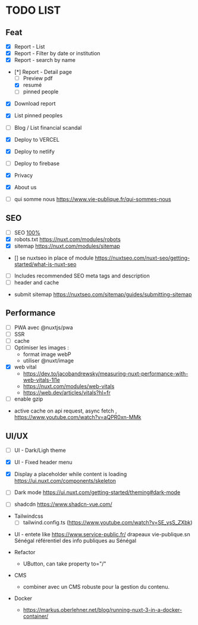 # TODO LIST

## Feat

- [x] Report - List
- [x] Report - Filter by date or institution
- [x] Report - search by name
- [*] Report - Detail page
  - [ ] Preview pdf
  - [x] resumé
  - [ ] pinned people
- [x] Download report

- [x] List pinned peoples
- [ ] Blog / List financial scandal

- [x] Deploy to VERCEL
- [x] Deploy to netlify
- [ ] Deploy to firebase

- [x] Privacy
- [x] About us
- [ ] qui somme nous https://www.vie-publique.fr/qui-sommes-nous

## SEO

- [ ] SEO [100%](https://nuxtseo.com/)
- [x] robots.txt https://nuxt.com/modules/robots
- [x] sitemap https://nuxt.com/modules/sitemap
- [] se nuxtseo in place of module https://nuxtseo.com/nuxt-seo/getting-started/what-is-nuxt-seo
- [ ] Includes recommended SEO meta tags and description
- [ ] header and cache
- submit sitemap https://nuxtseo.com/sitemap/guides/submitting-sitemap

## Performance

- [ ] PWA avec @nuxtjs/pwa
- [ ] SSR
- [ ] cache
- [ ] Optimiser les images :
  - format image webP
  - utiliser @nuxt/image
- [x] web vital
  - https://dev.to/jacobandrewsky/measuring-nuxt-performance-with-web-vitals-1l1e
  - https://nuxt.com/modules/web-vitals
  - https://web.dev/articles/vitals?hl=fr
- [ ] enable gzip
- active cache on api request, async fetch , https://www.youtube.com/watch?v=aQPR0xn-MMk

## UI/UX

- [ ] UI - Dark/Ligh theme
- [x] UI - Fixed header menu

- [x] Display a placeholder while content is loading https://ui.nuxt.com/components/skeleton
- [ ] Dark mode https://ui.nuxt.com/getting-started/theming#dark-mode
- [ ] shadcdn https://www.shadcn-vue.com/

- Tailwindcss
  - [ ] tailwind.config.ts (https://www.youtube.com/watch?v=SE_ysS_ZXbk)

* UI - entete
  like https://www.service-public.fr/
  drapeaux vie-publique.sn
  Sénégal référentiel des info publiques au Sénégal

- Refactor
  - UButton, can take property to="/"
- CMS

  - combiner avec un CMS robuste pour la gestion du contenu.

- Docker
  - https://markus.oberlehner.net/blog/running-nuxt-3-in-a-docker-container/
